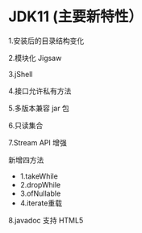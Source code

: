 # JDK11 (主要新特性）

1.安装后的目录结构变化

2.模块化 Jigsaw 

3.jShell 

4.接口允许私有方法

5.多版本兼容 jar 包

6.只读集合

7.Stream API 增强

新增四方法

* 1.takeWhile
* 2.dropWhile
* 3.ofNullable
* 4.iterate重载

8.javadoc 支持 HTML5

